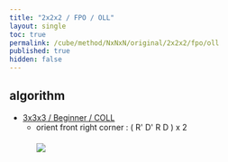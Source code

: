 ```yaml
---
title: "2x2x2 / FPO / OLL"
layout: single
toc: true
permalink: /cube/method/NxNxN/original/2x2x2/fpo/oll
published: true
hidden: false
---
```


<head>
  <base target="_blank">
  <style>
    img {
      max-width:150px;
    }
    .img-wrapper {
      margin: 20px 0px;
    }
  </style>
</head>



## algorithm

- [3x3x3 / Beginner / COLL](/cube/method/NxNxN/original/3x3x3/beginner/coll)
  - orient front right corner : ( R' D' R D ) x 2
    <div class="img-wrapper">
      <a href="https://alpha.twizzle.net/edit/?puzzle=2x2x2&setup-anchor=end&stickering=LL&alg=%28R%27+D%27+R+D%294+U+%28R%27+D%27+R+D%294+U+%28R%27+D%27+R+D%292+U+%28R%27+D%27+R+D%292">
        <img src="https://user-images.githubusercontent.com/92285528/215317779-f58ff4ac-8120-4a62-b139-34def5bebd26.png">
      </a>
    </div>
